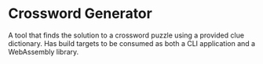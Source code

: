 # Crossword Generator

A tool that finds the solution to a crossword puzzle using a provided clue dictionary. Has build targets to be consumed as both a CLI application and a WebAssembly library.
